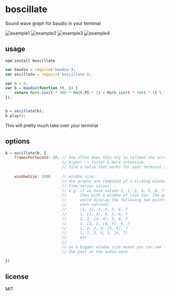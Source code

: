 boscillate
==========

Sound wave graph for baudio in your terminal

![example1](http://i.imgur.com/iURwnlB.png)
![example2](http://i.imgur.com/TCPE5wr.png)
![example3](http://i.imgur.com/Svi8HiJ.png)
![example4](http://i.imgur.com/2jt3rgq.png)

## usage

`npm install boscillate`

```js 
var baudio = require('baudio');
var oscillate = require('boscillate');

var n = 0;
var b = baudio(function (t, i) {
    return Math.sin(t * 400 * Math.PI * 2) + Math.sin(t * 500) * (t % 2 > 1);
});


b = oscillate(b);
b.play();
```

This will pretty much take over your terminal

## options


```js
b = oscillate(b, {
    framesPerSecond: 20, // how often does this try to refresh the screen
                         // higher -> faster & more intensive
                         // find a value that works for your terminal size
    
    windowSize: 1000     // window size: 
                         // the graphs are composed of a sliding window of 
                         // time series values.
                         // e.g. if we have values 1, 2, 3, 4, 5, 6, 7
                         //      then with a window of size two, the graph
                         //      would display the following two points at
                         //      each refresh:
                         //      [1, 2], 3, 4, 5, 6, 7
                         //      1, [2, 3], 4, 5, 6, 7
                         //      1, 2, [3, 4], 5, 6, 7
                         //      1, [2, 3, [4, 5], 6, 7
                         //      1, 2, 3, 4, [5, 6], 7
                         //      1, 2, 3, 4, 5, [6, 7]
                         //      etc
                         //
                         // so a bigger window size means you can see further into
                         // the past on the audio wave

})
```

## license

MIT
